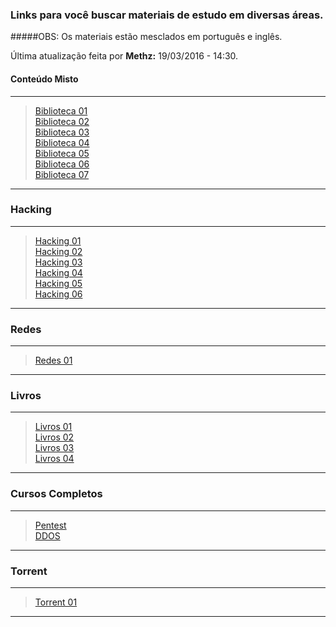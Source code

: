 ### Links para você buscar materiais de estudo em diversas áreas.
#####OBS: Os materiais estão mesclados em português e inglês.    

Última atualização feita por **Methz:** 19/03/2016 - 14:30.    

#### Conteúdo Misto
- - -
>[Biblioteca 01](http://goo.gl/c5r3GC)  
[Biblioteca 02](http://goo.gl/7DGxLq)  
[Biblioteca 03](http://goo.gl/FtyXIe)  
[Biblioteca 04](https://goo.gl/v5iVKE)  
[Biblioteca 05](https://goo.gl/8v6Jtc)    
[Biblioteca 06](https://goo.gl/qTUPRc)    
[Biblioteca 07](https://goo.gl/IUq1mK)  
- - -

### Hacking  
- - -
 
>[Hacking 01](https://goo.gl/sYWzUT)  
[Hacking 02](https://goo.gl/5tnAJH)    
[Hacking 03](https://goo.gl/CzlLGa)    
[Hacking 04](https://goo.gl/qp1R0m)  
[Hacking 05](https://goo.gl/vU244w)      
[Hacking 06](https://goo.gl/5TW96S)

- - -
### Redes
- - -

>[Redes 01](https://goo.gl/ePx5Kd)  


- - -
### Livros  
- - -

>[Livros 01](https://goo.gl/uxHqqY)        
[Livros 02](https://goo.gl/NwKsVx)    
[Livros 03](https://goo.gl/OkEITY)      
[Livros 04](https://goo.gl/VoR8SA)    

- - -
### Cursos Completos
- - - 

>[Pentest](https://goo.gl/RFYrI0)    
[DDOS](https://goo.gl/H7rLGM)  

- - -
### Torrent  
- - -

>[Torrent 01](https://goo.gl/j07eJ1)  

- - -
